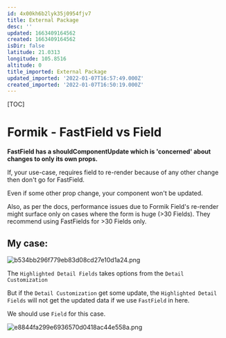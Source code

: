 ```yaml
---
id: 4x00kh6b2lyk35j0954fjv7
title: External Package
desc: ''
updated: 1663409164562
created: 1663409164562
isDir: false
latitude: 21.0313
longitude: 105.8516
altitude: 0
title_imported: External Package
updated_imported: '2022-01-07T16:57:49.000Z'
created_imported: '2022-01-07T16:50:19.000Z'
---
```


[TOC]


# Formik - FastField vs Field

**FastField has a shouldComponentUpdate which is 'concerned' about changes to only its own props.**

If, your use-case, requires field to re-render because of any other change then don't go for FastField.

Even if some other prop change, your component won't be updated.

Also, as per the docs, performance issues due to Formik Field's re-render might surface only on cases where the form is huge (>30 Fields). They recommend using FastFields for >30 Fields only.

## My case:

![b534bb296f779eb83d08cd27e10d1a24.png](/assets/b534bb296f779eb83d08cd27e10d1a24-tmol0lay3atr.png)

The `Highlighted Detail Fields` takes options from the `Detail Customization`

But if the `Detail Customization` get some update, the `Highlighted Detail Fields` will not get the updated data if we use `FastField` in here.

We should use `Field` for this case.

![e8844fa299e6936570d0418ac44e558a.png](/assets/e8844fa299e6936570d0418ac44e558a-uajxq1ho5zif.png)

